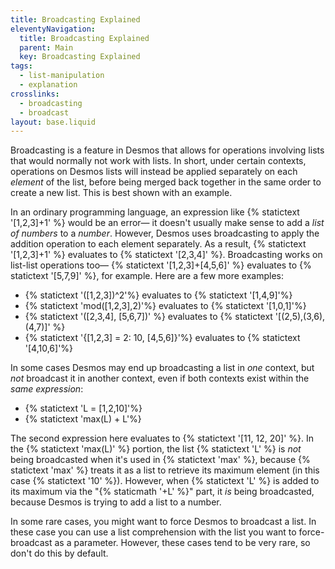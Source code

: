 ```yaml
---
title: Broadcasting Explained
eleventyNavigation:
  title: Broadcasting Explained
  parent: Main
  key: Broadcasting Explained
tags:
  - list-manipulation
  - explanation
crosslinks:
  - broadcasting
  - broadcast
layout: base.liquid
---
```


Broadcasting is a feature in Desmos that allows for operations involving lists that would normally not work with lists. In short, under certain contexts, operations on Desmos lists will instead be applied separately on each _element_ of the list, before being merged back together in the same order to create a new list. This is best shown with an example.

In an ordinary programming language, an expression like {% statictext '[1,2,3]+1' %} would be an error&mdash; it doesn't usually make sense to add a _list of numbers_ to a _number_. However, Desmos uses broadcasting to apply the addition operation to each element separately. As a result, {% statictext '[1,2,3]+1' %} evaluates to {% statictext '[2,3,4]' %}. Broadcasting works on list-list operations too&mdash; {% statictext '[1,2,3]+[4,5,6]' %} evaluates to {% statictext '[5,7,9]' %}, for example. Here are a few more examples:

- {% statictext '([1,2,3])^2'%} evaluates to {% statictext '[1,4,9]'%}
- {% statictext 'mod([1,2,3],2)'%} evaluates to {% statictext '[1,0,1]'%}
- {% statictext '([2,3,4], [5,6,7])' %} evaluates to {% statictext '[(2,5),(3,6),(4,7)]' %}
- {% statictext '{[1,2,3] = 2: 10, [4,5,6]}'%} evaluates to {% statictext '[4,10,6]'%}

In some cases Desmos may end up broadcasting a list in _one_ context, but _not_ broadcast it in another context, even if both contexts exist within the _same expression_:

- {% statictext 'L = [1,2,10]'%}
- {% statictext 'max(L) + L'%}

The second expression here evaluates to {% statictext '[11, 12, 20]' %}. In the {% statictext 'max(L)' %} portion, the list {% statictext 'L' %} is _not_ being broadcasted when it's used in {% statictext 'max' %}, because {% statictext 'max' %} treats it as a list to retrieve its maximum element (in this case {% statictext '10' %}). However, when {% statictext 'L' %} is added to its maximum via the "{% staticmath '+L' %}" part, it _is_ being broadcasted, because Desmos is trying to add a list to a number.

In some rare cases, you might want to force Desmos to broadcast a list. In these case you can use a list comprehension with the list you want to force-broadcast as a parameter. However, these cases tend to be very rare, so don't do this by default.
